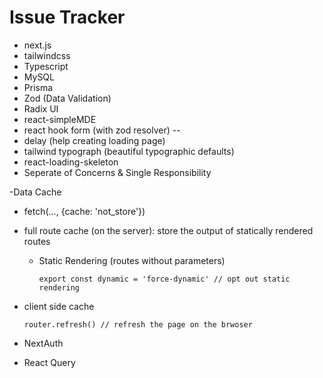 # Issue Tracker

- next.js
- tailwindcss
- Typescript
- MySQL
- Prisma
- Zod (Data Validation)
- Radix UI
- react-simpleMDE
- react hook form (with zod resolver) -- 
- delay (help creating loading page)
- tailwind typograph (beautiful typographic defaults)
- react-loading-skeleton 
- Seperate of Concerns & Single Responsibility

-Data Cache
  - fetch(..., {cache: 'not_store'})
  - full route cache (on the server): store the output of statically rendered routes
    - Static Rendering (routes without parameters)
      ```tsx
      export const dynamic = 'force-dynamic' // opt out static rendering
      ```
  - client side cache
    ```tsx
    router.refresh() // refresh the page on the brwoser
    ```

- NextAuth

- React Query